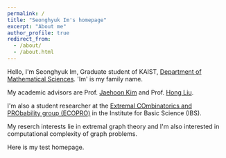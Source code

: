 ```yaml
---
permalink: /
title: "Seonghyuk Im's homepage"
excerpt: "About me"
author_profile: true
redirect_from: 
  - /about/
  - /about.html
---
```


Hello, I'm Seonghyuk Im, Graduate student of KAIST, [Department of Mathematical Sciences](https://mathsci.kaist.ac.kr/home/). 'Im' is my family name.

My academic advisors are Prof. [Jaehoon Kim](https://sites.google.com/view/jaehoon-kim/home) and Prof. [Hong Liu](https://www.ibs.re.kr/ecopro/hongliu/).

I'm also a student researcher at the [Extremal COmbinatorics and PRObability group (ECOPRO)](https://www.ibs.re.kr/ecopro/) in the Institute for Basic Science (IBS).

My reserch interests lie in extremal graph theory and I'm also interested in computational complexity of graph problems.

Here is my test homepage.

